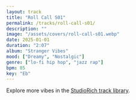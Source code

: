 ```yaml
---
layout: track
title: "Roll Call S01"
permalink: /tracks/roll-call-s01/
description: ""
image: "/assets/covers/roll-call-s01.webp"
date: 2025-01-01
duration: "2:07"
album: "Stranger Vibes"
mood: ["Dreamy", "Nostalgic"]
genre: ["lo-fi hip hop", "jazz rap"]
bpm: 85
key: "Eb"
---
```


Explore more vibes in the [StudioRich track library](/tracks/).
